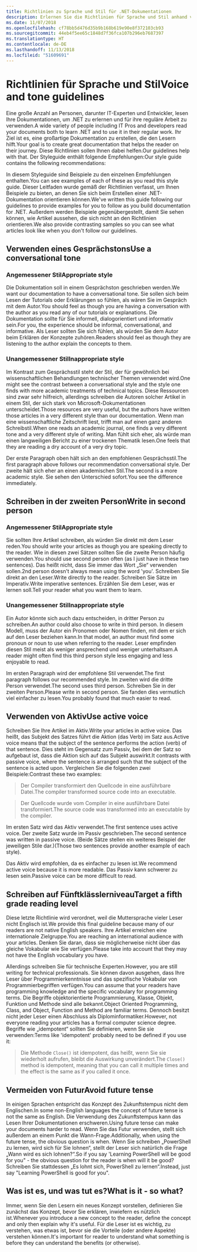 ```yaml
---
title: Richtlinien zu Sprache und Stil für .NET-Dokumentationen
description: Erlernen Sie die Richtlinien für Sprache und Stil anhand von Beispielen im Vergleich zu Beispielen, die sich nicht an die Richtlinien halten.
ms.date: 11/07/2018
ms.openlocfilehash: cf78bb5d476d35b9b168b619e90e8f372103cb93
ms.sourcegitcommit: 44eb4f5ee65c1848d7f36fca107b296eb7687397
ms.translationtype: HT
ms.contentlocale: de-DE
ms.lasthandoff: 11/13/2018
ms.locfileid: "51609691"
---
```

# <a name="voice-and-tone-guidelines"></a><span data-ttu-id="51752-103">Richtlinien für Sprache und Stil</span><span class="sxs-lookup"><span data-stu-id="51752-103">Voice and tone guidelines</span></span>

<span data-ttu-id="51752-104">Eine große Anzahl an Personen, darunter IT-Experten und Entwickler, lesen Ihre Dokumentationen, um .NET zu erlernen und für ihre reguläre Arbeit zu verwenden.</span><span class="sxs-lookup"><span data-stu-id="51752-104">A wide variety of people including IT Pros and developers read your documents both to learn .NET and to use it in their regular work.</span></span> <span data-ttu-id="51752-105">Ihr Ziel ist es, eine großartige Dokumentation zu erstellen, die den Lesern hilft.</span><span class="sxs-lookup"><span data-stu-id="51752-105">Your goal is to create great documentation that helps the reader on their journey.</span></span> <span data-ttu-id="51752-106">Diese Richtlinien sollen Ihnen dabei helfen.</span><span class="sxs-lookup"><span data-stu-id="51752-106">Our guidelines help with that.</span></span> <span data-ttu-id="51752-107">Der Styleguide enthält folgende Empfehlungen:</span><span class="sxs-lookup"><span data-stu-id="51752-107">Our style guide contains the following recommendations:</span></span>

<span data-ttu-id="51752-108">In diesem Styleguide sind Beispiele zu den einzelnen Empfehlungen enthalten.</span><span class="sxs-lookup"><span data-stu-id="51752-108">You can see examples of each of these as you read this style guide.</span></span> <span data-ttu-id="51752-109">Dieser Leitfaden wurde gemäß der Richtlinien verfasst, um Ihnen Beispiele zu bieten, an denen Sie sich beim Erstellen einer .NET-Dokumentation orientieren können.</span><span class="sxs-lookup"><span data-stu-id="51752-109">We've written this guide following our guidelines to provide examples for you to follow as you build documentation for .NET.</span></span> <span data-ttu-id="51752-110">Außerdem werden Beispiele gegenübergestellt, damit Sie sehen können, wie Artikel aussehen, die sich nicht an den Richtlinien orientieren.</span><span class="sxs-lookup"><span data-stu-id="51752-110">We also provide contrasting samples so you can see what articles look like when you don't follow our guidelines.</span></span>

## <a name="use-a-conversational-tone"></a><span data-ttu-id="51752-111">Verwenden eines Gesprächstons</span><span class="sxs-lookup"><span data-stu-id="51752-111">Use a conversational tone</span></span>

### <a name="appropriate-style"></a><span data-ttu-id="51752-112">Angemessener Stil</span><span class="sxs-lookup"><span data-stu-id="51752-112">Appropriate style</span></span>

<span data-ttu-id="51752-113">Die Dokumentation soll in einem Gesprächston geschrieben werden.</span><span class="sxs-lookup"><span data-stu-id="51752-113">We want our documentation to have a conversational tone.</span></span> <span data-ttu-id="51752-114">Sie sollen sich beim Lesen der Tutorials oder Erklärungen so fühlen, als wären Sie im Gespräch mit dem Autor.</span><span class="sxs-lookup"><span data-stu-id="51752-114">You should feel as though you are having a conversation with the author as you read any of our tutorials or explanations.</span></span> <span data-ttu-id="51752-115">Die Dokumentation sollte für Sie informell, dialogorientiert und informativ sein.</span><span class="sxs-lookup"><span data-stu-id="51752-115">For you, the experience should be informal, conversational, and informative.</span></span> <span data-ttu-id="51752-116">Als Leser sollten Sie sich fühlen, als würden Sie dem Autor beim Erklären der Konzepte zuhören.</span><span class="sxs-lookup"><span data-stu-id="51752-116">Readers should feel as though they are listening to the author explain the concepts to them.</span></span>

### <a name="inappropriate-style"></a><span data-ttu-id="51752-117">Unangemessener Stil</span><span class="sxs-lookup"><span data-stu-id="51752-117">Inappropriate style</span></span>

<span data-ttu-id="51752-118">Im Kontrast zum Gesprächsstil steht der Stil, der für gewöhnlich bei wissenschaftlichen Behandlungen technischer Themen verwendet wird.</span><span class="sxs-lookup"><span data-stu-id="51752-118">One might see the contrast between a conversational style and the style one finds with more academic treatments of technical topics.</span></span> <span data-ttu-id="51752-119">Diese Ressourcen sind zwar sehr hilfreich, allerdings schreiben die Autoren solcher Artikel in einem Stil, der sich stark von Microsoft-Dokumentationen unterscheidet.</span><span class="sxs-lookup"><span data-stu-id="51752-119">Those resources are very useful, but the authors have written those articles in a very different style than our documentation.</span></span> <span data-ttu-id="51752-120">Wenn man eine wissenschaftliche Zeitschrift liest, trifft man auf einen ganz anderen Schreibstil.</span><span class="sxs-lookup"><span data-stu-id="51752-120">When one reads an academic journal, one finds a very different tone and a very different style of writing.</span></span> <span data-ttu-id="51752-121">Man fühlt sich eher, als würde man einen langweiligen Bericht zu einer trockenen Thematik lesen.</span><span class="sxs-lookup"><span data-stu-id="51752-121">One feels that they are reading a dry account of a very dry topic.</span></span>  

<span data-ttu-id="51752-122">Der erste Paragraph oben hält sich an den empfohlenen Gesprächsstil.</span><span class="sxs-lookup"><span data-stu-id="51752-122">The first paragraph above follows our recommendation conversational style.</span></span> <span data-ttu-id="51752-123">Der zweite hält sich eher an einen akademischen Stil.</span><span class="sxs-lookup"><span data-stu-id="51752-123">The second is a more academic style.</span></span> <span data-ttu-id="51752-124">Sie sehen den Unterschied sofort.</span><span class="sxs-lookup"><span data-stu-id="51752-124">You see the difference immediately.</span></span> 

## <a name="write-in-second-person"></a><span data-ttu-id="51752-125">Schreiben in der zweiten Person</span><span class="sxs-lookup"><span data-stu-id="51752-125">Write in second person</span></span>

### <a name="appropriate-style"></a><span data-ttu-id="51752-126">Angemessener Stil</span><span class="sxs-lookup"><span data-stu-id="51752-126">Appropriate style</span></span>

<span data-ttu-id="51752-127">Sie sollten Ihre Artikel schreiben, als würden Sie direkt mit dem Leser reden.</span><span class="sxs-lookup"><span data-stu-id="51752-127">You should write your articles as though you are speaking directly to the reader.</span></span> <span data-ttu-id="51752-128">Wie in diesen zwei Sätzen sollten Sie die zweite Person häufig verwenden.</span><span class="sxs-lookup"><span data-stu-id="51752-128">You should use second person often (as I just have in these two sentences).</span></span> <span data-ttu-id="51752-129">Das heißt nicht, dass Sie immer das Wort „Sie“ verwenden sollen.</span><span class="sxs-lookup"><span data-stu-id="51752-129">2nd person doesn't always mean using the word 'you'.</span></span> <span data-ttu-id="51752-130">Schreiben Sie direkt an den Leser.</span><span class="sxs-lookup"><span data-stu-id="51752-130">Write directly to the reader.</span></span> <span data-ttu-id="51752-131">Schreiben Sie Sätze im Imperativ.</span><span class="sxs-lookup"><span data-stu-id="51752-131">Write imperative sentences.</span></span> <span data-ttu-id="51752-132">Erzählen Sie dem Leser, was er lernen soll.</span><span class="sxs-lookup"><span data-stu-id="51752-132">Tell your reader what you want them to learn.</span></span>

### <a name="inappropriate-style"></a><span data-ttu-id="51752-133">Unangemessener Stil</span><span class="sxs-lookup"><span data-stu-id="51752-133">Inappropriate style</span></span>

<span data-ttu-id="51752-134">Ein Autor könnte sich auch dazu entscheiden, in dritter Person zu schreiben.</span><span class="sxs-lookup"><span data-stu-id="51752-134">An author could also choose to write in third person.</span></span> <span data-ttu-id="51752-135">In diesem Modell, muss der Autor ein Pronomen oder Nomen finden, mit dem er sich auf den Leser beziehen kann.</span><span class="sxs-lookup"><span data-stu-id="51752-135">In that model, an author must find some pronoun or noun to use when referring to the reader.</span></span> <span data-ttu-id="51752-136">Leser empfinden diesen Stil meist als weniger ansprechend und weniger unterhaltsam.</span><span class="sxs-lookup"><span data-stu-id="51752-136">A reader might often find this third person style less engaging and less enjoyable to read.</span></span>

<span data-ttu-id="51752-137">Im ersten Paragraph wird der empfohlene Stil verwendet.</span><span class="sxs-lookup"><span data-stu-id="51752-137">The first paragraph follows our recommended style.</span></span> <span data-ttu-id="51752-138">Im zweiten wird die dritte Person verwendet.</span><span class="sxs-lookup"><span data-stu-id="51752-138">The second uses third person.</span></span> <span data-ttu-id="51752-139">Schreiben Sie in der zweiten Person.</span><span class="sxs-lookup"><span data-stu-id="51752-139">Please write in second person.</span></span> <span data-ttu-id="51752-140">Sie fanden dies vermutlich viel einfacher zu lesen.</span><span class="sxs-lookup"><span data-stu-id="51752-140">You probably found that much easier to read.</span></span>

## <a name="use-active-voice"></a><span data-ttu-id="51752-141">Verwenden von Aktiv</span><span class="sxs-lookup"><span data-stu-id="51752-141">Use active voice</span></span>

<span data-ttu-id="51752-142">Schreiben Sie Ihre Artikel im Aktiv.</span><span class="sxs-lookup"><span data-stu-id="51752-142">Write your articles in active voice.</span></span> <span data-ttu-id="51752-143">Das heißt, das Subjekt des Satzes führt die Aktion (das Verb) im Satz aus.</span><span class="sxs-lookup"><span data-stu-id="51752-143">Active voice means that the subject of the sentence performs the action (verb) of that sentence.</span></span> <span data-ttu-id="51752-144">Dies steht im Gegensatz zum Passiv, bei dem der Satz so aufgebaut ist, dass die Aktion sich auf das Subjekt auswirkt.</span><span class="sxs-lookup"><span data-stu-id="51752-144">It contrasts with passive voice, where the sentence is arranged such that the subject of the sentence is acted upon.</span></span> <span data-ttu-id="51752-145">Vergleichen Sie die folgenden zwei Beispiele:</span><span class="sxs-lookup"><span data-stu-id="51752-145">Contrast these two examples:</span></span>

><span data-ttu-id="51752-146">Der Compiler transformiert den Quellcode in eine ausführbare Datei.</span><span class="sxs-lookup"><span data-stu-id="51752-146">The compiler transformed source code into an executable.</span></span>

><span data-ttu-id="51752-147">Der Quellcode wurde vom Compiler in eine ausführbare Datei transformiert.</span><span class="sxs-lookup"><span data-stu-id="51752-147">The source code was transformed into an executable by the compiler.</span></span>

<span data-ttu-id="51752-148">Im ersten Satz wird das Aktiv verwendet.</span><span class="sxs-lookup"><span data-stu-id="51752-148">The first sentence uses active voice.</span></span> <span data-ttu-id="51752-149">Der zweite Satz wurde im Passiv geschrieben.</span><span class="sxs-lookup"><span data-stu-id="51752-149">The second sentence was written in passive voice.</span></span> <span data-ttu-id="51752-150">(Beide Sätze stellen ein weiteres Beispiel der jeweiligen Stile dar.)</span><span class="sxs-lookup"><span data-stu-id="51752-150">(Those two sentences provide another example of each style).</span></span>

<span data-ttu-id="51752-151">Das Aktiv wird empfohlen, da es einfacher zu lesen ist.</span><span class="sxs-lookup"><span data-stu-id="51752-151">We recommend active voice because it is more readable.</span></span> <span data-ttu-id="51752-152">Das Passiv kann schwerer zu lesen sein.</span><span class="sxs-lookup"><span data-stu-id="51752-152">Passive voice can be more difficult to read.</span></span>

## <a name="target-a-fifth-grade-reading-level"></a><span data-ttu-id="51752-153">Schreiben auf Fünftklässlerniveau</span><span class="sxs-lookup"><span data-stu-id="51752-153">Target a fifth grade reading level</span></span>

<span data-ttu-id="51752-154">Diese letzte Richtlinie wird verordnet, weil die Muttersprache vieler Leser nicht Englisch ist.</span><span class="sxs-lookup"><span data-stu-id="51752-154">We provide this final guideline because many of our readers are not native English speakers.</span></span> <span data-ttu-id="51752-155">Ihre Artikel erreichen eine internationale Zielgruppe.</span><span class="sxs-lookup"><span data-stu-id="51752-155">You are reaching an international audience with your articles.</span></span> <span data-ttu-id="51752-156">Denken Sie daran, dass sie möglicherweise nicht über das gleiche Vokabular wie Sie verfügen.</span><span class="sxs-lookup"><span data-stu-id="51752-156">Please take into account that they may not have the English vocabulary you have.</span></span>

<span data-ttu-id="51752-157">Allerdings schreiben Sie für technische Experten.</span><span class="sxs-lookup"><span data-stu-id="51752-157">However, you are still writing for technical professionals.</span></span> <span data-ttu-id="51752-158">Sie können davon ausgehen, dass Ihre Leser über Programmierkenntnisse und das spezifische Vokabular von Programmierbegriffen verfügen.</span><span class="sxs-lookup"><span data-stu-id="51752-158">You can assume that your readers have programming knowledge and the specific vocabulary for programming terms.</span></span> <span data-ttu-id="51752-159">Die Begriffe objektorientierte Programmierung, Klasse, Objekt, Funktion und Methode sind alle bekannt.</span><span class="sxs-lookup"><span data-stu-id="51752-159">Object Oriented Programming, Class, and Object, Function and Method are familiar terms.</span></span> <span data-ttu-id="51752-160">Dennoch besitzt nicht jeder Leser einen Abschluss als Diplominformatiker.</span><span class="sxs-lookup"><span data-stu-id="51752-160">However, not everyone reading your articles has a formal computer science degree.</span></span> <span data-ttu-id="51752-161">Begriffe wie „idempotent“ sollten Sie definieren, wenn Sie sie verwenden:</span><span class="sxs-lookup"><span data-stu-id="51752-161">Terms like 'idempotent' probably need to be defined if you use it:</span></span>

><span data-ttu-id="51752-162">Die Methode `Close()` ist idempotent, das heißt, wenn Sie sie wiederholt aufrufen, bleibt die Auswirkung unverändert.</span><span class="sxs-lookup"><span data-stu-id="51752-162">The `Close()` method is idempotent, meaning that you can call it multiple times and the effect is the same as if you called it once.</span></span>

## <a name="avoid-future-tense"></a><span data-ttu-id="51752-163">Vermeiden von Futur</span><span class="sxs-lookup"><span data-stu-id="51752-163">Avoid future tense</span></span>

<span data-ttu-id="51752-164">In einigen Sprachen entspricht das Konzept des Zukunftstempus nicht dem Englischen.</span><span class="sxs-lookup"><span data-stu-id="51752-164">In some non-English languages the concept of future tense is not the same as English.</span></span> <span data-ttu-id="51752-165">Die Verwendung des Zukunftstempus kann das Lesen Ihrer Dokumentationen erschweren.</span><span class="sxs-lookup"><span data-stu-id="51752-165">Using future tense can make your documents harder to read.</span></span> <span data-ttu-id="51752-166">Wenn Sie das Futur verwenden, stellt sich außerdem an einem Punkt die Wann-Frage.</span><span class="sxs-lookup"><span data-stu-id="51752-166">Additionally, when using the future tense, the obvious question is when.</span></span> <span data-ttu-id="51752-167">Wenn Sie schreiben „PowerShell zu lernen, wird sich für Sie lohnen“, stellt der Leser sich natürlich die Frage „Wann wird es sich lohnen?“.</span><span class="sxs-lookup"><span data-stu-id="51752-167">So if you say 'Learning PowerShell will be good for you" - the obvious question for the reader is when will it be good?</span></span> <span data-ttu-id="51752-168">Schreiben Sie stattdessen „Es lohnt sich, PowerShell zu lernen“.</span><span class="sxs-lookup"><span data-stu-id="51752-168">Instead, just say "Learning PowerShell is good for you".</span></span>

## <a name="what-is-it---so-what"></a><span data-ttu-id="51752-169">Was ist es, und was tut es?</span><span class="sxs-lookup"><span data-stu-id="51752-169">What is it - so what?</span></span>

<span data-ttu-id="51752-170">Immer, wenn Sie den Lesern ein neues Konzept vorstellen, definieren Sie zunächst das Konzept, bevor Sie erklären, inwiefern es nützlich ist.</span><span class="sxs-lookup"><span data-stu-id="51752-170">Whenever you introduce a new concept to the reader, define the concept and only then explain why it's useful.</span></span> <span data-ttu-id="51752-171">Für die Leser ist es wichtig, zu verstehen, was etwas ist, bevor sie die Vorteile (oder andere Aspekte) verstehen können.</span><span class="sxs-lookup"><span data-stu-id="51752-171">It's important for reader to understand what something is before they can understand the benefits (or otherwise).</span></span>
